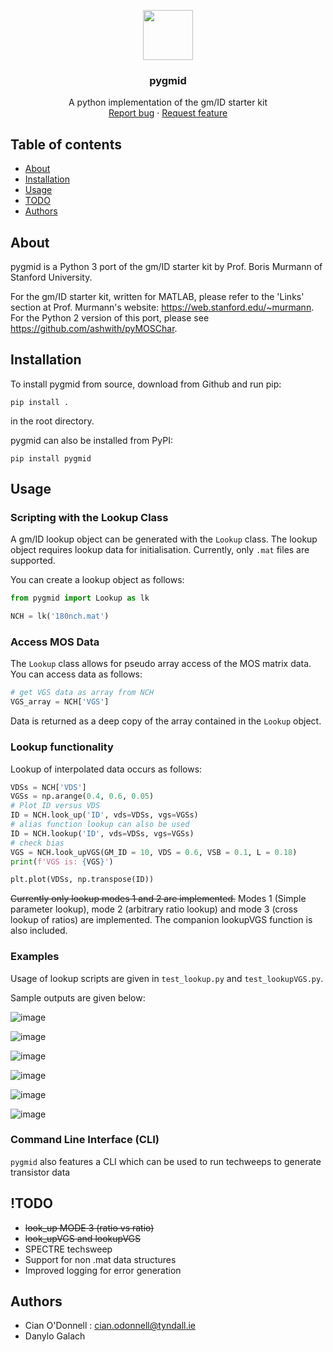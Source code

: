 <p align="center">
  <a>
    <img src="docs/img/icon.png" width="80">
  </a>

  <h3 align="center">pygmid</h3>

  <p align="center">
    A python implementation of the gm/ID starter kit
    <br>
    <a href="https://www.github.com/madrasalach/pygmid/issues/new?template=bug.md">Report bug</a>
    ·
    <a href="https://www.github.com/madrasalach/pygmid/issues/new?template=feature.md&labels=feature">Request feature</a>
  </p>
</p>

## Table of contents

- [About](#about)
- [Installation](#installation)
- [Usage](#usage)
- [TODO](#todo)
- [Authors](#authors)

## About

pygmid is a Python 3 port of the gm/ID starter kit by Prof. Boris Murmann 
of Stanford University. 

For the gm/ID starter kit, written for MATLAB, please refer to the 'Links'
section at Prof. Murmann's website: https://web.stanford.edu/~murmann.
For the Python 2 version of this port, please see https://github.com/ashwith/pyMOSChar.

## Installation

To install pygmid from source, download from Github and run pip:

`pip install .`

 in the root directory.

 pygmid can also be installed from PyPI:

`pip install pygmid`

## Usage

### Scripting with the Lookup Class
A gm/ID lookup object can be generated with the `Lookup` class. The lookup object requires lookup data for initialisation. Currently, only `.mat` files are supported.

You can create a lookup object as follows:

```python
from pygmid import Lookup as lk

NCH = lk('180nch.mat')
```
### Access MOS Data
The `Lookup` class allows for pseudo array access of the MOS matrix data. You can access data as follows:

```python
# get VGS data as array from NCH
VGS_array = NCH['VGS']
```

Data is returned as a deep copy of the array contained in the `Lookup` object.

### Lookup functionality 

Lookup of interpolated data occurs as follows:

```python
VDSs = NCH['VDS'] 
VGSs = np.arange(0.4, 0.6, 0.05)
# Plot ID versus VDS
ID = NCH.look_up('ID', vds=VDSs, vgs=VGSs)
# alias function lookup can also be used
ID = NCH.lookup('ID', vds=VDSs, vgs=VGSs)
# check bias
VGS = NCH.look_upVGS(GM_ID = 10, VDS = 0.6, VSB = 0.1, L = 0.18)
print(f'VGS is: {VGS}')

plt.plot(VDSs, np.transpose(ID))
```

~~Currently only lookup modes 1 and 2 are implemented.~~
Modes 1 (Simple parameter lookup), mode 2 (arbitrary ratio lookup) and mode 3 (cross lookup of ratios) are implemented. The companion lookupVGS function is also included.

### Examples

Usage of lookup scripts are given in `test_lookup.py` and `test_lookupVGS.py`.

Sample outputs are given below:

![image](docs/img/IDvVDS.png)

![image](docs/img/vtvsL.png)

![image](docs/img/gm_gds.png)

![image](docs/img/ft.png)

![image](docs/img/idwVDS.png)

![image](docs/img/IDWvsgmID.png)

### Command Line Interface (CLI)

`pygmid` also features a CLI which can be used to run techweeps to generate transistor data

## !TODO
- ~~look_up MODE 3 (ratio vs ratio)~~
- ~~look_upVGS and lookupVGS~~
- SPECTRE techsweep
- Support for non .mat data structures
- Improved logging for error generation

## Authors

- Cian O'Donnell : cian.odonnell@tyndall.ie
- Danylo Galach
